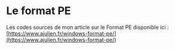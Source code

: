 # Le format PE
Les codes sources de mon article sur le Format PE disponible ici : [https://www.ajulien.fr/windows-format-pe/](https://www.ajulien.fr/windows-format-pe/)
